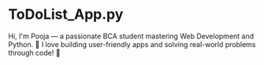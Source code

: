 # ToDoList_App.py
Hi, I'm Pooja — a passionate BCA student mastering Web Development and Python. 🌱 I love building user-friendly apps and solving real-world problems through code! 🚀
